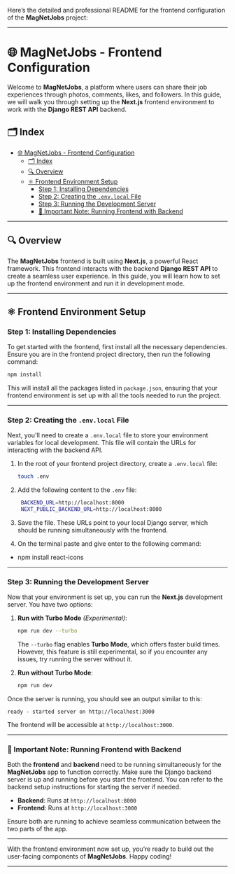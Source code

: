 Here’s the detailed and professional README for the frontend configuration of the **MagNetJobs** project:

---

# 🌐 MagNetJobs - Frontend Configuration

Welcome to **MagNetJobs**, a platform where users can share their job experiences through photos, comments, likes, and followers. In this guide, we will walk you through setting up the **Next.js** frontend environment to work with the **Django REST API** backend.

## 🗂️ Index

- [🌐 MagNetJobs - Frontend Configuration](#-magnetjobs---frontend-configuration)
  - [🗂️ Index](#️-index)
  - [🔍 Overview](#-overview)
  - [⚛️ Frontend Environment Setup](#️-frontend-environment-setup)
    - [Step 1: Installing Dependencies](#step-1-installing-dependencies)
    - [Step 2: Creating the `.env.local` File](#step-2-creating-the-envlocal-file)
    - [Step 3: Running the Development Server](#step-3-running-the-development-server)
    - [📝 Important Note: Running Frontend with Backend](#-important-note-running-frontend-with-backend)

---

## 🔍 Overview

The **MagNetJobs** frontend is built using **Next.js**, a powerful React framework. This frontend interacts with the backend **Django REST API** to create a seamless user experience. In this guide, you will learn how to set up the frontend environment and run it in development mode.

---

## ⚛️ Frontend Environment Setup

### Step 1: Installing Dependencies

To get started with the frontend, first install all the necessary dependencies. Ensure you are in the frontend project directory, then run the following command:

```bash
npm install
```

This will install all the packages listed in `package.json`, ensuring that your frontend environment is set up with all the tools needed to run the project.

---

### Step 2: Creating the `.env.local` File

Next, you'll need to create a `.env.local` file to store your environment variables for local development. This file will contain the URLs for interacting with the backend API.

1. In the root of your frontend project directory, create a `.env.local` file:

   ```bash
   touch .env
   ```


2. Add the following content to the `.env` file:

   ```bash
    BACKEND_URL=http://localhost:8000
    NEXT_PUBLIC_BACKEND_URL=http://localhost:8000
   ```

3. Save the file. These URLs point to your local Django server, which should be running simultaneously with the frontend.

4. On the terminal paste and give enter to the following command: 
 - npm install react-icons

---

### Step 3: Running the Development Server

Now that your environment is set up, you can run the **Next.js** development server. You have two options:

1. **Run with Turbo Mode** *(Experimental)*:
   
   ```bash
   npm run dev --turbo
   ```

   The `--turbo` flag enables **Turbo Mode**, which offers faster build times. However, this feature is still experimental, so if you encounter any issues, try running the server without it.

2. **Run without Turbo Mode**:

   ```bash
   npm run dev
   ```

Once the server is running, you should see an output similar to this:

```
ready - started server on http://localhost:3000
```

The frontend will be accessible at `http://localhost:3000`.

---

### 📝 Important Note: Running Frontend with Backend

Both the **frontend** and **backend** need to be running simultaneously for the **MagNetJobs** app to function correctly. Make sure the Django backend server is up and running before you start the frontend. You can refer to the backend setup instructions for starting the server if needed.

- **Backend**: Runs at `http://localhost:8000`
- **Frontend**: Runs at `http://localhost:3000`

Ensure both are running to achieve seamless communication between the two parts of the app.

---

With the frontend environment now set up, you’re ready to build out the user-facing components of **MagNetJobs**. Happy coding!

---

 


